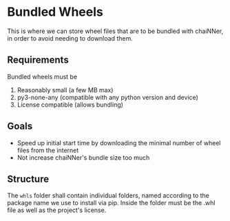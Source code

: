 # Bundled Wheels

This is where we can store wheel files that are to be bundled with chaiNNer, in order to avoid needing to download them.

## Requirements

Bundled wheels must be

1. Reasonably small (a few MB max)
2. py3-none-any (compatible with any python version and device)
3. License compatible (allows bundling)

## Goals

- Speed up initial start time by downloading the minimal number of wheel files from the internet
- Not increase chaiNNer's bundle size too much

## Structure

The `whls` folder shall contain individual folders, named according to the package name we use to install via pip. Inside the folder must be the .whl file as well as the project's license.
